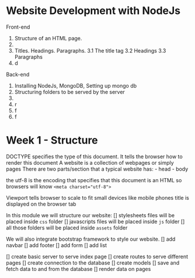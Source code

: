 # Website Development with NodeJs

Front-end
1. Structure of an HTML page.
2. 
3. Titles. Headings. Paragraphs.
3.1 The title tag
3.2 Headings
3.3 Paragraphs
4. d

Back-end
1. Installing NodeJs, MongoDB, Setting up mongo db
2. Structuring folders to be served by the server
3. 
4. r
5. f
6. f



# Week 1 - Structure

DOCTYPE specifies the type of this document. It tells the browser how to render this document
A website is a collection of webpages or simply pages
	There are two parts/section that a typical website has: 
	- head
	- body


the utf-8 is the encoding that specifies that this document is an HTML so browsers will know `<meta charset="utf-8">`

Viewport tells browser to scale to fit small devices like mobile phones
<meta name="viewport" content="width=device-width, initial-scale=1">
title is displayed on the browser tab

In this module we will structure our website:
[] stylesheets files will be placed inside `css` folder
[] javascripts files will be placed inside `js` folder
[] all those folders will be placed inside `assets` folder

We will also integrate bootstrap framework to style our website.
[] add navbar
[] add footer
[] add form
[] add list




[] create basic server to serve index page
[] create routes to serve different pages
[] create connection to the database
[] create models
[] save and fetch data to and from the database
[] render data on pages